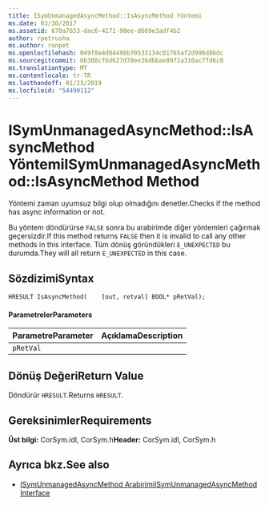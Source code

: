 ```yaml
---
title: ISymUnmanagedAsyncMethod::IsAsyncMethod Yöntemi
ms.date: 03/30/2017
ms.assetid: 670a7653-dac6-4171-98ee-d669e3adf4b2
author: rpetrusha
ms.author: ronpet
ms.openlocfilehash: 049f8e4d04498b70533134c01765af2d996d86dc
ms.sourcegitcommit: 6b308cf6d627d78ee36dbbae8972a310ac7fd6c8
ms.translationtype: MT
ms.contentlocale: tr-TR
ms.lasthandoff: 01/23/2019
ms.locfileid: "54499112"
---
```

# <a name="isymunmanagedasyncmethodisasyncmethod-method"></a><span data-ttu-id="8e549-102">ISymUnmanagedAsyncMethod::IsAsyncMethod Yöntemi</span><span class="sxs-lookup"><span data-stu-id="8e549-102">ISymUnmanagedAsyncMethod::IsAsyncMethod Method</span></span>
<span data-ttu-id="8e549-103">Yöntemi zaman uyumsuz bilgi olup olmadığını denetler.</span><span class="sxs-lookup"><span data-stu-id="8e549-103">Checks if the method has async information or not.</span></span>  
  
 <span data-ttu-id="8e549-104">Bu yöntem döndürürse `FALSE` sonra bu arabirimde diğer yöntemleri çağırmak geçersizdir.</span><span class="sxs-lookup"><span data-stu-id="8e549-104">If this method returns `FALSE` then it is invalid to call any other methods in this interface.</span></span> <span data-ttu-id="8e549-105">Tüm dönüş göründükleri `E_UNEXPECTED` bu durumda.</span><span class="sxs-lookup"><span data-stu-id="8e549-105">They will all return `E_UNEXPECTED` in this case.</span></span>  
  
## <a name="syntax"></a><span data-ttu-id="8e549-106">Sözdizimi</span><span class="sxs-lookup"><span data-stu-id="8e549-106">Syntax</span></span>  
  
```idl  
HRESULT IsAsyncMethod(    [out, retval] BOOL* pRetVal);  
```  
  
#### <a name="parameters"></a><span data-ttu-id="8e549-107">Parametreler</span><span class="sxs-lookup"><span data-stu-id="8e549-107">Parameters</span></span>  
  
|<span data-ttu-id="8e549-108">Parametre</span><span class="sxs-lookup"><span data-stu-id="8e549-108">Parameter</span></span>|<span data-ttu-id="8e549-109">Açıklama</span><span class="sxs-lookup"><span data-stu-id="8e549-109">Description</span></span>|  
|---------------|-----------------|  
|`pRetVal`||  
  
## <a name="return-value"></a><span data-ttu-id="8e549-110">Dönüş Değeri</span><span class="sxs-lookup"><span data-stu-id="8e549-110">Return Value</span></span>  
 <span data-ttu-id="8e549-111">Döndürür `HRESULT`.</span><span class="sxs-lookup"><span data-stu-id="8e549-111">Returns `HRESULT`.</span></span>  
  
## <a name="requirements"></a><span data-ttu-id="8e549-112">Gereksinimler</span><span class="sxs-lookup"><span data-stu-id="8e549-112">Requirements</span></span>  
 <span data-ttu-id="8e549-113">**Üst bilgi:** CorSym.idl, CorSym.h</span><span class="sxs-lookup"><span data-stu-id="8e549-113">**Header:** CorSym.idl, CorSym.h</span></span>  
  
## <a name="see-also"></a><span data-ttu-id="8e549-114">Ayrıca bkz.</span><span class="sxs-lookup"><span data-stu-id="8e549-114">See also</span></span>
- [<span data-ttu-id="8e549-115">ISymUnmanagedAsyncMethod Arabirimi</span><span class="sxs-lookup"><span data-stu-id="8e549-115">ISymUnmanagedAsyncMethod Interface</span></span>](../../../../docs/framework/unmanaged-api/diagnostics/isymunmanagedasyncmethod-interface.md)
